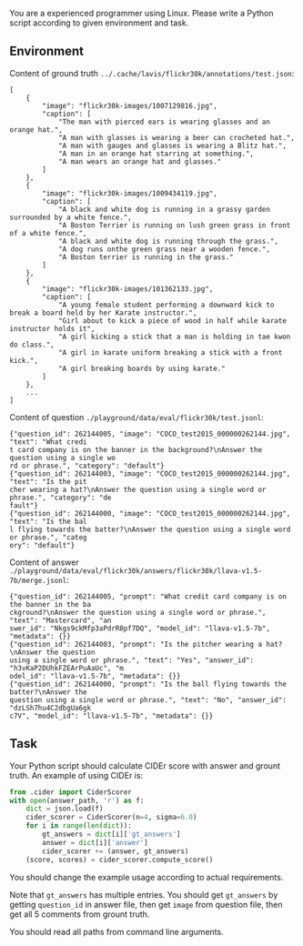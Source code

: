 You are a experienced programmer using Linux. Please write a Python script according to given environment and task.

## Environment

Content of ground truth `../.cache/lavis/flickr30k/annotations/test.json`:

```csv
[
    {
        "image": "flickr30k-images/1007129816.jpg",
        "caption": [
            "The man with pierced ears is wearing glasses and an orange hat.",
            "A man with glasses is wearing a beer can crocheted hat.",
            "A man with gauges and glasses is wearing a Blitz hat.",
            "A man in an orange hat starring at something.",
            "A man wears an orange hat and glasses."
        ]
    },
    {
        "image": "flickr30k-images/1009434119.jpg",
        "caption": [
            "A black and white dog is running in a grassy garden surrounded by a white fence.",
            "A Boston Terrier is running on lush green grass in front of a white fence.",
            "A black and white dog is running through the grass.",
            "A dog runs onthe green grass near a wooden fence.",
            "A Boston terrier is running in the grass."
        ]
    },
    {
        "image": "flickr30k-images/101362133.jpg",
        "caption": [
            "A young female student performing a downward kick to break a board held by her Karate instructor.",
            "Girl about to kick a piece of wood in half while karate instructor holds it",
            "A girl kicking a stick that a man is holding in tae kwon do class.",
            "A girl in karate uniform breaking a stick with a front kick.",
            "A girl breaking boards by using karate."
        ]
    },
    ...
]
```

Content of question `./playground/data/eval/flickr30k/test.jsonl`:

```
{"question_id": 262144005, "image": "COCO_test2015_000000262144.jpg", "text": "What credi
t card company is on the banner in the background?\nAnswer the question using a single wo
rd or phrase.", "category": "default"}
{"question_id": 262144003, "image": "COCO_test2015_000000262144.jpg", "text": "Is the pit
cher wearing a hat?\nAnswer the question using a single word or phrase.", "category": "de
fault"}
{"question_id": 262144000, "image": "COCO_test2015_000000262144.jpg", "text": "Is the bal
l flying towards the batter?\nAnswer the question using a single word or phrase.", "categ
ory": "default"}
```

Content of answer `./playground/data/eval/flickr30k/answers/flickr30k/llava-v1.5-7b/merge.jsonl`:

```
{"question_id": 262144005, "prompt": "What credit card company is on the banner in the ba
ckground?\nAnswer the question using a single word or phrase.", "text": "Mastercard", "an
swer_id": "Nkgs9ckMfp3aPdrR8pf7DQ", "model_id": "llava-v1.5-7b", "metadata": {}}
{"question_id": 262144003, "prompt": "Is the pitcher wearing a hat?\nAnswer the question
using a single word or phrase.", "text": "Yes", "answer_id": "h3vKaP2DUhkFZEArPuAaUc", "m
odel_id": "llava-v1.5-7b", "metadata": {}}
{"question_id": 262144000, "prompt": "Is the ball flying towards the batter?\nAnswer the
question using a single word or phrase.", "text": "No", "answer_id": "dzLSh7hu4C2dbgUa6gk
c7V", "model_id": "llava-v1.5-7b", "metadata": {}}
```

## Task

Your Python script should calculate CIDEr score with answer and grount truth. An example of using CIDEr is:

```py
from .cider import CiderScorer
with open(answer_path, 'r') as f:
    dict = json.load(f)
    cider_scorer = CiderScorer(n=4, sigma=6.0)
    for i in range(len(dict)):
        gt_answers = dict[i]['gt_answers']
        answer = dict[i]['answer']
        cider_scorer += (answer, gt_answers)
    (score, scores) = cider_scorer.compute_score()
```

You should change the example usage according to actual requirements.

Note that `gt_answers` has multiple entries. You should get `gt_answers` by getting `question_id` in answer file, then get `image` from question file, then get all 5 comments from grount truth.

You should read all paths from command line arguments.
